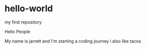 # hello-world
my first repository

Hello People

My name is jarrett and I'm starting a coding journey
i also like tacos 

